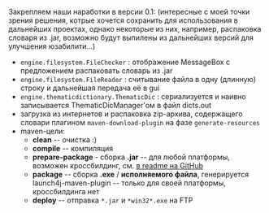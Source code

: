 ﻿Закрепляем наши наработки в версии 0.1:
(интересные с моей точки зрения решения, котрые хочется сохранить для использования в дальнейших проектах, однако некоторые из них, например, распаковка словаря из .jar, возможно будут выпилены из дальнейших версий для улучшения юзабилити...)

* `engine.filesystem.FileChecker` : отображение MessageBox с предложением распаковать словарь из .jar 
* `engine.filesystem.FileReader` : считывание файла в одну (длинную) строку и дальнейшая передача её в gui
* `engine.thematicdictionary.ThematicDic` : сериализуется и наивно записывается ThematicDicManager'ом в файл dicts.out
* загрузка из интернетов и распаковка zip-архива, содержащего словари плагином `maven-download-plugin` на фазе `generate-resources`
* maven-цели:
    - **clean** -- очистка :)
    - **compile** -- компиляция
    - **prepare-package** - сборка **.jar** -- для любой платформы, возможен кроссбилдинг, см. [в readme на GitHub](https://github.com/nikit-cpp/Coursework-on-Software-Engineering#crossbuilding)
    - **package** -- сборка  **.exe** / **исполняемого файла**, генерируется launch4j-maven-plugin -- только для своей платформы, кроссбилдинга нет
    - **deploy** -- отправка `*.jar` и `*win32*.exe` на FTP

